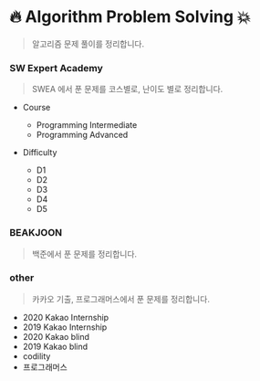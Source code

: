 # :fire: Algorithm Problem Solving :boom:

>  알고리즘 문제 풀이를 정리합니다.



### SW Expert Academy

> SWEA 에서 푼 문제를 코스별로, 난이도 별로 정리합니다.

- Course 
  - Programming Intermediate
  - Programming Advanced

- Difficulty
  - D1
  - D2
  - D3
  - D4
  - D5



### BEAKJOON

> 백준에서 푼 문제를 정리합니다.



### other

> 카카오 기출, 프로그래머스에서 푼 문제를 정리합니다.

- 2020 Kakao Internship
- 2019 Kakao Internship
- 2020 Kakao blind
- 2019 Kakao blind
- codility
- 프로그래머스

